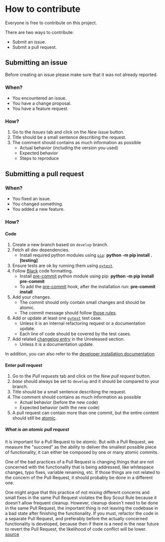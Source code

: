 # How to contribute

Everyone is free to contribute on this project.

There are two ways to contribute:

- Submit an issue.
- Submit a pull request.

## Submitting an issue

Before creating an issue please make sure that it was not already reported.

### When?

- You encountered an issue.
- You have a change proposal.
- You have a feature request.

### How?

1) Go to the *Issues* tab and click on the *New issue* button.
2) Title should be a small sentence describing the request.
3) The comment should contains as much information as possible
    * Actual behavior (including the version you used)
    * Expected behavior
    * Steps to reproduce

## Submitting a pull request

### When?

- You fixed an issue.
- You changed something.
- You added a new feature.

### How?

#### Code

1) Create a new branch based on `develop` branch.
2) Fetch all dev dependencies.
    * Install required python modules using [`pip`](https://pypi.org/project/pip/): **python -m pip install .[testing]**
3) Ensure tests are ok by running them using [`pytest`](http://doc.pytest.org/en/latest/index.html).
4) Follow [Black](https://black.readthedocs.io/en/stable/) code formatting.
    * Install [pre-commit](https://pre-commit.com) python module using pip: **python -m pip install pre-commit**
    * To add the [pre-commit](https://pre-commit.com) hook, after the installation run: **pre-commit install**
5) Add your changes.
    * The commit should only contain small changes and should be atomic.
    * The commit message should follow [those rules](https://chris.beams.io/posts/git-commit/).
6) Add or update at least one [`pytest`](http://doc.pytest.org/en/latest/index.html) test case.
    * Unless it is an internal refactoring request or a documentation update.
    * Each line of code should be covered by the test cases.
7) Add related [changelog entry](https://keepachangelog.com/en/1.1.0/) in the Unreleased section.
    * Unless it is a documentation update.
    
In addition, you can also refer to the [developer installation documentation](/docs/installation/developer.md)

#### Enter pull request

1) Go to the *Pull requests* tab and click on the *New pull request* button.
2) *base* should always be set to `develop` and it should be compared to your branch.
3) Title should be a small sentence describing the request.
4) The comment should contains as much information as possible
    * Actual behavior (before the new code)
    * Expected behavior (with the new code)
5) A pull request can contain more than one commit, but the entire content should still be [atomic](#what-is-an-atomic-pull-request).

##### What is an atomic pull request

It is important for a Pull Request to be atomic. But with a Pull Request, we measure the "succeed" as the ability to deliver the smallest possible piece of functionality, it can either be composed by one or many atomic commits.

One of the bad practices of a Pull Request is changing things that are not concerned with the functionality that is being addressed, like whitespace changes, typo fixes, variable renaming, etc. If those things are not related to the concern of the Pull Request, it should probably be done in a different one.

One might argue that this practice of not mixing different concerns and small fixes in the same Pull Request violates the Boy Scout Rule because it doesn't allow frequent cleanup. However, cleanup doesn't need to be done in the same Pull Request, the important thing is not leaving the codebase in a bad state after finishing the functionality. If you must, refactor the code in a separate Pull Request, and preferably before the actually concerned functionality is developed, because then if there is a need in the near future to revert the Pull Request, the likelihood of code conflict will be lower. [source](https://medium.com/@fagnerbrack/one-pull-request-one-concern-e84a27dfe9f1)
